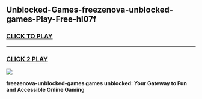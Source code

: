 
## Unblocked-Games-freezenova-unblocked-games-Play-Free-hl07f
<h3>
<a href="https://premium76.site?title=freezenova-unblocked-games&ref=18A1">CLICK TO PLAY</a></h3>
<hr>

<h3>
<a href="https://premium76.site?title=freezenova-unblocked-games&ref=18A1">CLICK 2 PLAY</a>
  
</h3>

<a href="https://premium76.site?title=freezenova-unblocked-games&ref=18A1"><img src="https://clearcache.store/games.png"></a>


**freezenova-unblocked-games games unblocked: Your Gateway to Fun and Accessible Online Gaming**
